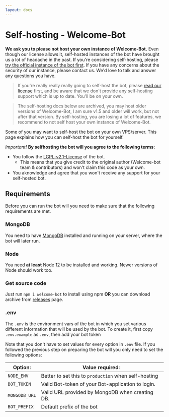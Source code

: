 ```yaml
---
layout: docs
---
```


# Self-hosting - Welcome-Bot

**We ask you to please not host your own instance of Welcome-Bot.**
Even though our license allows it, self-hosted instances of the bot have brought us a lot of headache in the past.
If you're considering self-hosting, please [try the official instance of the bot first](https://dsc.gg/welcome-bot).
If you have any concerns about the security of our instance, please contact us.
We'd love to talk and answer any questions you have.

> If you're really really really going to self-host the bot, please [read our license][license] first, and be aware that we don't provide any self-hosting support which is up to date. You'll be on your own.

> The self-hosting docs below are archived, you may host older versions of Welcome-Bot, I am sure v1.5 and older will work, but not after that version.
> By self-hosting, you are losing a lot of features, we recommend to not self host your own instance of Welcome-Bot.

Some of you may want to self-host the bot on your own VPS/server.
This page explains how you can self-host the bot for yourself.

*Important!*
**By selfhosting the bot will you agree to the following terms:**
- You follow the [LGPL-v2.1-License][license] of the bot.
    - This means that you give credit to the original author (Welcome-bot team & contributors) and won't claim this code as your own.
- You aknowledge and agree that you won't receive any support for your self-hosted bot.

## Requirements
Before you can run the bot will you need to make sure that the following requirements are met.

### MongoDB
You need to have [MongoDB](//mongodb.com) installed and running on your server, where the bot will later run.

### Node
You need **at least** Node 12 to be installed and working. Newer versions of Node should work too.

### Get source code
Just run `npm i welcome-bot` to install using npm **OR** you can download archive from [releases] page.

### .env
The `.env` is the environment vars of the bot in which you set various different information that will be used by the bot.
To create it, first copy `.env.example` as `.env`, then add your bot token

Note that you don't have to set values for every option in `.env` file.
If you followed the previous step on preparing the bot will you only need to set the following options:

| Option:                | Value required:                                                                   |
| ---------------------- | --------------------------------------------------------------------------------- |
| `NODE_ENV`             | Better to set this to `production` when self-hosting                              |
| `BOT_TOKEN`            | Valid Bot-token of your Bot-application to login.                                 |
| `MONGODB_URL`          | Valid URL provided by MongoDB when creating DB.                                   |
| `BOT_PREFIX`           | Default prefix of the bot                                                         |

[license]: https://github.com/Welcome-bot/welcome-bot/blob/main/LICENSE
[releases]: https://github.com/Welcome-bot/welcome-bot/releases
